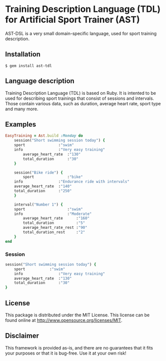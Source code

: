# Training Description Language (TDL) for Artificial Sport Trainer (AST)
AST-DSL is a very small domain-specific language, used for sport training description.

## Installation
    $ gem install ast-tdl

## Language description
Training Description Language (TDL) is based on Ruby. It is intented to be used for describing sport trainings that consist of sessions and intervals. Those contain various data, such as duration, average heart rate, sport type and many more.

## Examples
```ruby
EasyTraining = Ast.build :Monday do
    session("Short swimming session today") {
	sport               :"swim"
	info                :"Very easy training"
        average_heart_rate  :"130"
        total_duration      :"30"
    }

    session("Bike ride") {
        sport               :"bike"
	info                :"Endurance ride with intervals"
	average_heart_rate  :"140"
	total_duration      :"250"
    }    

    interval("Number 1") {
	sport                   :"swim"
	info                    :"Moderate"
        average_heart_rate      :"160"
        total_duration          :"5"
        average_heart_rate_rest :"90"
        total_duration_rest     :"2"
    }
end
```

### Session
```ruby
session("Short swimming session today") {
    sport 	        :"swim"
    info                :"Very easy training"
    average_heart_rate  :"130"
    total_duration      :"30"
}
```

## License
This package is distributed under the MIT License. This license can be found online at <http://www.opensource.org/licenses/MIT>.

## Disclaimer
This framework is provided as-is, and there are no guarantees that it fits your purposes or that it is bug-free. Use it at your own risk!
